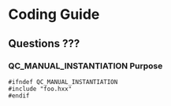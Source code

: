 # Coding Guide

## Questions ???

### QC_MANUAL_INSTANTIATION Purpose

```
#ifndef QC_MANUAL_INSTANTIATION
#include "foo.hxx"
#endif
```

